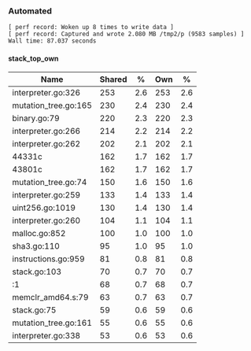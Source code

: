 ### Automated

```
[ perf record: Woken up 8 times to write data ]
[ perf record: Captured and wrote 2.080 MB /tmp2/p (9583 samples) ]
Wall time: 87.037 seconds
```

#### stack_top_own

Name                                                 | Shared |   %   | Own |   %
-----------------------------------------------------|--------|-------|-----|------
interpreter.go:326                                   |    253 |   2.6 | 253 |   2.6
mutation_tree.go:165                                 |    230 |   2.4 | 230 |   2.4
binary.go:79                                         |    220 |   2.3 | 220 |   2.3
interpreter.go:266                                   |    214 |   2.2 | 214 |   2.2
interpreter.go:262                                   |    202 |   2.1 | 202 |   2.1
44331c                                               |    162 |   1.7 | 162 |   1.7
43801c                                               |    162 |   1.7 | 162 |   1.7
mutation_tree.go:74                                  |    150 |   1.6 | 150 |   1.6
interpreter.go:259                                   |    133 |   1.4 | 133 |   1.4
uint256.go:1019                                      |    130 |   1.4 | 130 |   1.4
interpreter.go:260                                   |    104 |   1.1 | 104 |   1.1
malloc.go:852                                        |    100 |   1.0 | 100 |   1.0
sha3.go:110                                          |     95 |   1.0 |  95 |   1.0
instructions.go:959                                  |     81 |   0.8 |  81 |   0.8
stack.go:103                                         |     70 |   0.7 |  70 |   0.7
<autogenerated>:1                                    |     68 |   0.7 |  68 |   0.7
memclr_amd64.s:79                                    |     63 |   0.7 |  63 |   0.7
stack.go:75                                          |     59 |   0.6 |  59 |   0.6
mutation_tree.go:161                                 |     55 |   0.6 |  55 |   0.6
interpreter.go:338                                   |     53 |   0.6 |  53 |   0.6
